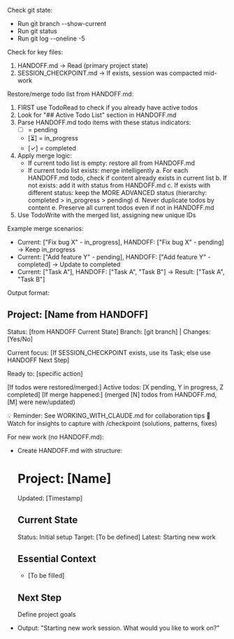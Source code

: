 Check git state:
- Run git branch --show-current
- Run git status  
- Run git log --oneline -5

Check for key files:
1. HANDOFF.md → Read (primary project state)
2. SESSION_CHECKPOINT.md → If exists, session was compacted mid-work

Restore/merge todo list from HANDOFF.md:
1. FIRST use TodoRead to check if you already have active todos
2. Look for "## Active Todo List" section in HANDOFF.md
3. Parse HANDOFF.md todo items with these status indicators:
   - [ ] = pending
   - [⏳] = in_progress
   - [✓] = completed
4. Apply merge logic:
   - If current todo list is empty: restore all from HANDOFF.md
   - If current todo list exists: merge intelligently
     a. For each HANDOFF.md todo, check if content already exists in current list
     b. If not exists: add it with status from HANDOFF.md
     c. If exists with different status: keep the MORE ADVANCED status
        (hierarchy: completed > in_progress > pending)
     d. Never duplicate todos by content
     e. Preserve all current todos even if not in HANDOFF.md
5. Use TodoWrite with the merged list, assigning new unique IDs

Example merge scenarios:
- Current: ["Fix bug X" - in_progress], HANDOFF: ["Fix bug X" - pending] → Keep in_progress
- Current: ["Add feature Y" - pending], HANDOFF: ["Add feature Y" - completed] → Update to completed
- Current: ["Task A"], HANDOFF: ["Task A", "Task B"] → Result: ["Task A", "Task B"]

Output format:

## Project: [Name from HANDOFF]
Status: [from HANDOFF Current State]
Branch: [git branch] | Changes: [Yes/No]

Current focus: [If SESSION_CHECKPOINT exists, use its Task; else use HANDOFF Next Step]

Ready to: [specific action]

[If todos were restored/merged:]
Active todos: [X pending, Y in progress, Z completed]
[If merge happened:] (merged [N] todos from HANDOFF.md, [M] were new/updated)

💡 Reminder: See WORKING_WITH_CLAUDE.md for collaboration tips
💭 Watch for insights to capture with /checkpoint (solutions, patterns, fixes)

For new work (no HANDOFF.md):
- Create HANDOFF.md with structure:
  # Project: [Name]
  Updated: [Timestamp]
  
  ## Current State
  Status: Initial setup
  Target: [To be defined]
  Latest: Starting new work
  
  ## Essential Context
  - [To be filled]
  
  ## Next Step
  Define project goals

- Output: "Starting new work session. What would you like to work on?"